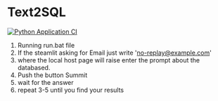 # Text2SQL

[![Python Application CI](https://github.com/Lkrasnop/Text2SQL/actions/workflows/main.yml/badge.svg)](https://github.com/Lkrasnop/Text2SQL/actions/workflows/main.yml)

1. Running run.bat file 
2. If the steamlit asking for Email just write 'no-replay@example.com' 
3. where the local host page will raise enter the prompt about the databased. 
4. Push the button Summit 
5. wait for the answer
6. repeat 3-5 until you find your results 
